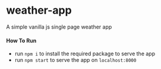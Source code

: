 # weather-app

A simple vanilla js single page weather app

#### How To Run 

* run `npm i` to install the required package to serve the app 
* run `npm start`  to serve the app on `localhost:8000`

